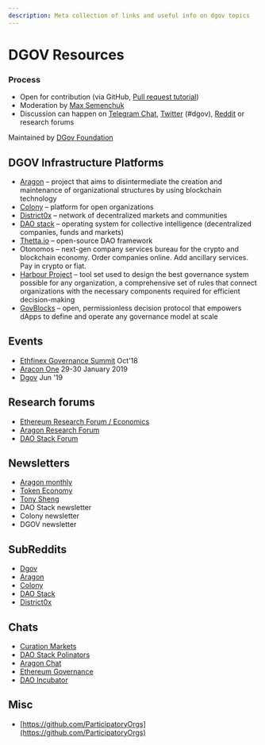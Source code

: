 ```yaml
---
description: Meta collection of links and useful info on dgov topics
---
```


# DGOV Resources

### Process

* Open for contribution \(via GitHub, [Pull request tutorial](https://www.youtube.com/watch?v=IBYHohWm_5w)\)
* Moderation by [Max Semenchuk](mailto:max.semenchuk@gmail.com)
* Discussion can happen on [Telegram Chat](https://t.me/joinchat/E9cyAw9Ix0g4CS8PNTvR3g), [Twitter](https://twitter.com/hashtag/dgov) \(\#dgov\), [Reddit](https://new.reddit.com/r/dgov/) or research forums

Maintained by [DGov Foundation](https://dgov.foundation/)

## **DGOV Infrastructure Platforms**

* [Aragon](https://aragon.org/) – project that aims to disintermediate the creation and maintenance of organizational structures by using blockchain technology 
* [Colony](https://colony.io/) – platform for open organizations
* [District0x](https://district0x.io/) – network of decentralized markets and communities
* [DAO stack](https://daostack.io/) – operating system for collective intelligence \(decentralized companies, funds and markets\)
* [Thetta.io](https://web.thetta.io/) – open-source DAO framework
* Otonomos – next-gen company services bureau for the crypto and blockchain economy. Order companies online. Add ancillary services. Pay in crypto or fiat.
* [Harbour Project](https://www.harbourproject.io/) – tool set used to design the best governance system possible for any organization, a comprehensive set of rules that connect organizations with the necessary components required for efficient decision-making
* [GovBlocks](https://govblocks.io/) – open, permissionless decision protocol that empowers dApps to define and operate any governance model at scale

## **Events**

* ​[Ethfinex Governance Summit](https://summit.ethfinex.com/) Oct'18
* ​[Aracon One](https://aracon.one/) 29-30 January 2019
* ​[Dgov](https://dgov.earth/) Jun '19

## **Research forums**

* ​[Ethereum Research Forum / Economics](https://ethresear.ch/c/economics)​
* ​[Aragon Research Forum](https://research.aragon.org/)​
* ​[DAO Stack Forum](https://forum.daostack.io/)​

## **Newsletters**

* ​[Aragon monthly](https://monthly.aragon.org/)​
* ​[Token Economy](http://weekly.tokeneconomy.co/)​
* ​[Tony Sheng](https://www.tonysheng.com/)​
* DAO Stack newsletter
* Colony newsletter
* DGOV newsletter

## **SubReddits**

* ​[Dgov](https://new.reddit.com/r/dgov/)​
* ​[Aragon](https://www.reddit.com/r/aragonproject/)​
* ​[Colony](https://www.reddit.com/r/joincolony)​
* ​[DAO Stack](https://www.reddit.com/r/daostack/)​
* ​[District0x](https://www.reddit.com/r/district0x)​

## **Chats**

* ​[Curation Markets](https://gitter.im/Curation-Markets/Lobby)​
* [DAO Stack Polinators](https://t.me/joinchat/HfsmOEXV0YP6P5rGmRBaCQ)
* [Aragon Chat](https://aragon.chat/)
* ​[Ethereum Governance](https://gitter.im/ethereum/governance)​
* ​[DAO Incubator](https://t.me/DAOincubator)​

## **Misc**

* ​[https://github.com/ParticipatoryOrgs](https://github.com/ParticipatoryOrgs)​

